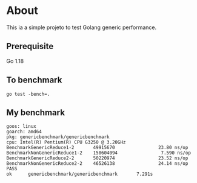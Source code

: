 # About

This ia a simple projeto to test Golang generic performance.

## Prerequisite

Go 1.18

## To benchmark

```shell
go test -bench=.
```

## My benchmark

```
goos: linux
goarch: amd64
pkg: genericbenchmark/genericbenchmark
cpu: Intel(R) Pentium(R) CPU G3250 @ 3.20GHz
BenchmarkGenericReduce1-2       49915670                23.80 ns/op
BenchmarkNonGenericReduce1-2    150604094                7.590 ns/op
BenchmarkGenericReduce2-2       50220974                23.52 ns/op
BenchmarkNonGenericReduce2-2    46526138                24.14 ns/op
PASS
ok      genericbenchmark/genericbenchmark       7.291s
```
